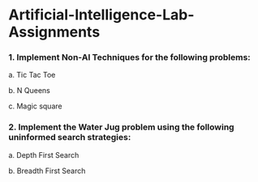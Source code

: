 # Artificial-Intelligence-Lab-Assignments

###  1. Implement Non-AI Techniques for the following problems: 
a. Tic Tac Toe 

b. N Queens 

c. Magic square

### 2. Implement the Water Jug problem using the following uninformed search strategies: 
a. Depth First Search 

b. Breadth First Search
